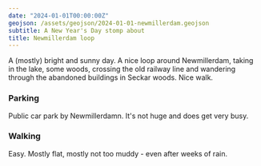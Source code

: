 ```yaml
---
date: "2024-01-01T00:00:00Z"
geojson: /assets/geojson/2024-01-01-newmillerdam.geojson
subtitle: A New Year's Day stomp about
title: Newmillerdam loop
---
```

 

A (mostly) bright and sunny day. A nice loop around Newmillerdam, taking in the lake, some woods, crossing the old railway line and wandering through the abandoned buildings in Seckar woods. Nice walk.

### Parking 
Public car park by Newmillerdamn. It's not huge and does get very busy.

### Walking
Easy. Mostly flat, mostly not too muddy - even after weeks of rain. 
